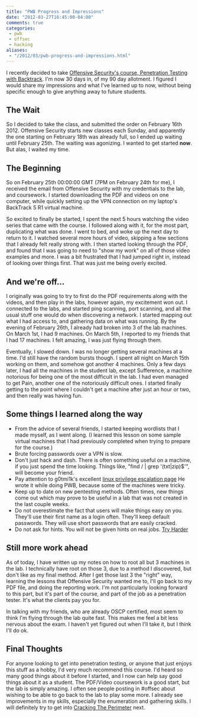 ```yaml
---
title: "PWB Progress and Impressions"
date: "2012-03-27T16:45:00-04:00"
comments: true
categories:
 - pwb
 - offsec
 - hacking
aliases:
 - "/2012/03/pwb-progress-and-impressions.html"
---
```


I recently decided to take [Offensive Security's course, Penetration Testing with Backtrack](http://www.offensive-security.com/information-security-training/penetration-testing-with-backtrack/).  I'm now 30 days in, of my 90 day allotment.  I figured I would share my impressions and what I've learned up to now, without being specific enough to give anything away to future students. 

<!-- more -->

## The Wait

So I decided to take the class, and submitted the order on February 16th 2012.  Offensive Security starts new classes each Sunday, and apparently the one starting on February 18th was already full, so I ended up waiting until February 25th.  The waiting was agonizing.  I wanted to get started <b>now</b>.  But alas, I waited my time. 

## The Beginning

So on February 25th 00:00:00 GMT (7PM on February 24th for me), I received the email from Offensive Security with my credentials to the lab, and coursework.  I started downloading the PDF and videos on one computer, while quickly setting up the VPN connection on my laptop's BackTrack 5 R1 virtual machine.   

So excited to finally be started, I spent the next 5 hours watching the video series that came with the course.  I followed along with it, for the most part, duplicating what was done.  I went to bed, and woke up the next day to return to it.  I watched several more hours of video, skipping a few sections that I already felt really strong with.  I then started looking through the PDF, and found that I was going to need to "show my work" on all of those video examples and more.  I was a bit frustrated that I had jumped right in, instead of looking over things first.  That was just me being overly excited. 

## And we're off...

I originally was going to try to first do the PDF requirements along with the videos, and then play in the labs, however again, my excitement won out.  I connected to the labs, and started ping scanning, port scanning, and all the usual stuff one would do when discovering a network.  I started mapping out what I had access to, and gathering data on what was running.  By the evening of February 26th, I already had broken into 3 of the lab machines.  On March 1st, I had 9 machines.  On March 5th, I reported to my friends that I had 17 machines.  I felt amazing, I was just flying through them.   

Eventually, I slowed down.  I was no longer getting several machines at a time.  I'd still have the random bursts though.  I spent all night on March 15th working on them, and somehow got another 4 machines.  Only a few days later, I had all the machines in the student lab, except Sufference, a machine notorious for being one of the most difficult in the lab.  I had even managed to get Pain, another one of the notoriously difficult ones.  I started finally getting to the point where I couldn't get a machine after just an hour or two, and then really was having fun. 

## Some things I learned along the way

* From the advice of several friends, I started keeping wordlists that I made myself, as I went along.  (I learned this lesson on some sample virtual machines that I had previously completed when trying to prepare for the course.)
* Brute forcing passwords over a VPN is slow.
* Don't just hack and dash.  There is often something useful on a machine, if you just spend the time looking.  Things like, "find / | grep '\(txt\|zip\)$'", will become your friend.
* Pay attention to g0tmi1k's excellent [linux privilege escalation page](http://g0tmi1k.blogspot.com/2011/08/basic-linux-privilege-escalation.html) He wrote it while doing PWB, because some of the machines were tricky.
* Keep up to date on new pentesting methods.  Often times, new things come out which may prove to be useful in a lab that was not created in the last couple weeks.
* Do not overestimate the fact that users will make things easy on you.  They'll use their first name as a login often. They'll keep default passwords. They will use short passwords that are easily cracked.
* Do not ask for hints.  You will not be given hints on real jobs.  [Try Harder](http://www.offensive-security.com/when-things-get-tough/)

## Still more work ahead

As of today, I have written up my notes on how to root all but 3 machines in the lab.  I technically have root on those 3, due to a method I discovered, but don't like as my final method.  After I get those last 3 the "right" way, learning the lessons that Offensive Security wanted me to, I'll go back to my PDF file, and doing the reporting work.  I'm not particularly looking forward to this part, but it's part of the course, and part of the job as a penetration tester.  It's what the clients pay you for. 

In talking with my friends, who are already OSCP certified, most seem to think I'm flying through the lab quite fast.  This makes me feel a bit less nervous about the exam.  I haven't yet figured out when I'll take it, but I think I'll do ok. 

## Final Thoughts

For anyone looking to get into penetration testing, or anyone that just enjoys this stuff as a hobby, I'd very much recommend this course.  I'd heard so many good things about it before I started, and I now can help say good things about it as a student.  The PDF/Video coursework is a good start, but the lab is simply amazing.  I often see people posting in #offsec about wishing to be able to go back to the lab to play some more.  I already see improvements in my skills, especially the enumeration and gathering skills.  I will definitely try to get into [Cracking The Perimeter](http://www.offensive-security.com/information-security-training/cracking-the-perimeter/) next.
